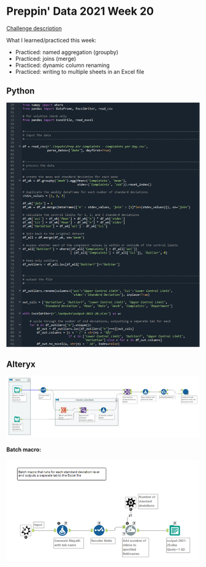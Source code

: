 # Preppin' Data 2021 Week 20

[Challenge description](https://preppindata.blogspot.com/2021/05/2021-week-20-controlling-complaints.html)

What I learned/practiced this week:
* Practiced: named aggregation (groupby)
* Practiced: joins (merge)
* Practiced: dynamic column renaming
* Practiced: writing to multiple sheets in an Excel file

## Python
<a href="preppin-data-2021-20.py">
<img src="img-python-code-2021-20.png?raw=true" alt="Python code">
</a>

## Alteryx
<a href="preppin-data-2021-20.yxzp">
<img src="img-alteryx-2021-20.png?raw=true" alt="Alteryx workflow">
</a>

#### Batch macro:
<img src="img-alteryx-2021-20 - batch macro.png?raw=true" alt="Alteryx workflow">
</a>